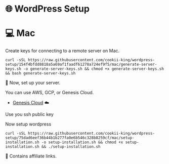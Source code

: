 # 🌐 WordPress Setup

# 💻 Mac

Create keys for connecting to a remote server on Mac.

```
curl -sSL https://raw.githubusercontent.com/cookii-king/wordpress-setup/154f4bfdd8818a5a69af1faadf61278a724ef9f5/mac/generate-server-keys.sh -o generate-server-keys.sh && chmod +x generate-server-keys.sh && bash generate-server-keys.sh
```

🚀 Now, set up your server.

You can use AWS, GCP, or Genesis Cloud.

- [Genesis Cloud](https://gnsiscld.co/f8a53) ☁️

Use you ssh public key

Now setup wordpress

```
curl -sSL https://raw.githubusercontent.com/cookii-king/wordpress-setup/75dad6eef36b44b1b277fa0e6b546c328b8259cf/mac/setup-installation.sh -o setup-installation.sh && chmod +x setup-installation.sh && ./setup-installation.sh
```


🔗 Contains affiliate links.


